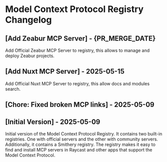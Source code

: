 # Model Context Protocol Registry Changelog

## [Add Zeabur MCP Server] - {PR_MERGE_DATE}

Add Official Zeabur MCP Server to registry, this allows to manage and deploy Zeabur projects.

## [Add Nuxt MCP Server] - 2025-05-15

Add Official Nuxt MCP Server to registry, this allow docs and modules search.

## [Chore: Fixed broken MCP links] - 2025-05-09

## [Initial Version] - 2025-05-09

Initial version of the Model Context Protocol Registry. It contains two built-in registries. One with official servers and the other with community servers. Additionally, it contains a Smithery registry. The registry makes it easy to find and install MCP servers in Raycast and other apps that support the Model Context Protocol.
